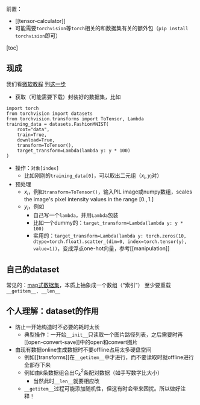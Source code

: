 前置：
- [[tensor-calculator]]
- 可能需要`torchvision`等`torch`相关的和数据集有关的额外包（`pip install torchvision`即可）

[toc]
## 现成
我们看[微软教程](https://docs.microsoft.com/en-us/learn/modules/intro-machine-learning-pytorch/)
到[这一步](https://docs.microsoft.com/en-us/learn/modules/intro-machine-learning-pytorch/3-data)
- 获取（可能需要下载）封装好的数据集，比如
```
import torch
from torchvision import datasets
from torchvision.transforms import ToTensor, Lambda
training_data = datasets.FashionMNIST(
    root="data",
    train=True,
    download=True,
    transform=ToTensor(),
    target_transform=Lambda(lambda y: y * 100)
)
```
- 操作：`对象[index]`
  - 比如刚刚的`training_data[0]`，可以取出二元组（$x_i,y_i$对）
- 预处理
  - $x_i$，例如`transform=ToTensor()`，输入PIL image或numpy数组，scales the image's pixel intensity values in the range $[0., 1.]$
  - $y_i$，例如
    - 自己写一个`lambda`，并用`Lambda`包装
    - 比如一个dummy的：`target_transform=Lambda(lambda y: y * 100)`
    - 实用的：`target_transform=Lambda(lambda y: torch.zeros(10, dtype=torch.float).scatter_(dim=0, index=torch.tensor(y), value=1))`，变成浮点one-hot向量，参考[[manipulation]]
## 自己的dataset
常见的：[map式数据集](https://zhuanlan.zhihu.com/p/105507334)，本质上抽象成一个数组（“索引”）
至少要重载`__getitem__, __len__`
## 个人理解：dataset的作用
- 防止一开始构造时不必要的耗时太长
  - 典型操作：一开始`__init__`只读取一个图片路径列表，之后需要时再[[open-convert-save]]中的open和convert图片
- 由现有数据online生成数据时不要offline占用太多硬盘空间
  - 例如[[transforms]]在`__getitem__`中才进行，而不要读取时就offline进行全部存下来
  - 例如由$k$条数据组合出$C_k^2$条配对数据（如手写数字比大小）
    - 当然此时`__len__`就要相应改
  - `__getitem__`过程可能添加随机性，但这有时会带来困扰。所以做好注释！